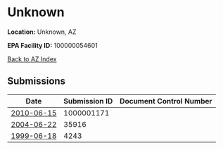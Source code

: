 # Unknown

**Location:** Unknown, AZ

**EPA Facility ID:** 100000054601

[Back to AZ Index](../../index.md)

## Submissions

| Date | Submission ID | Document Control Number |
|------|--------------|-------------------------|
| [2010-06-15](submissions/1000001171.md) | 1000001171 |  |
| [2004-06-22](submissions/35916.md) | 35916 |  |
| [1999-06-18](submissions/4243.md) | 4243 |  |
